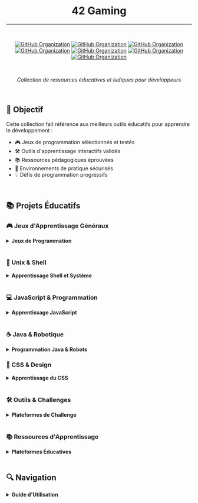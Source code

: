 <div align="center">

# 42 Gaming
---
<br>

[![GitHub Organization](https://img.shields.io/badge/GitHub-42_Academy-purple?logo=github&logoColor=white)](https://github.com/42-academy/.github/blob/main/profile/README.md)
[![GitHub Organization](https://img.shields.io/badge/GitHub-CyberOpsHub-181717?logo=github)](https://github.com/CyberOpsHub)
[![GitHub Organization](https://img.shields.io/badge/GitHub-SmartBot_Guild-181717?logo=github)](https://github.com/SmartBot-Guild)
[![GitHub Organization](https://img.shields.io/badge/GitHub-dev_forks_collection-181717?logo=github)](https://github.com/dev-forks-collection)
[![GitHub Organization](https://img.shields.io/badge/GitHub-42_Career_Hub-181717?logo=github)](https://github.com/42-Career-Hub)
[![GitHub Organization](https://img.shields.io/badge/GitHub-42_Wiki-181717?logo=github)](https://github.com/42-Wiki)
[![GitHub Organization](https://img.shields.io/badge/GitHub-42_Survival_Guide-181717?logo=github)](https://github.com/42-Survival-Guide)

<br>

*Collection de ressources éducatives et ludiques pour développeurs*

</div>
<br>

## 🎯 Objectif

Cette collection fait référence aux meilleurs outils éducatifs pour apprendre le développement :
- 🎮 Jeux de programmation sélectionnés et testés
- 🛠️ Outils d'apprentissage interactifs validés
- 📚 Ressources pédagogiques éprouvées
- 🔧 Environnements de pratique sécurisés
- 💡 Défis de programmation progressifs

<br>

## 📚 Projets Éducatifs

### 🎮 Jeux d'Apprentissage Généraux
<details>
<summary><strong>Jeux de Programmation</strong></summary>

- [**CodeCombat**](https://github.com/codecombat/codecombat)
  - 🎮 [Jouer en ligne](https://codecombat.com/)
  - 📚 [Documentation](https://codecombat.com/docs)
  - 🌍 [Pour les écoles](https://codecombat.com/schools)
  - 🛠️ Technologies : Python, JavaScript, C++
  - ⭐ 7.4k+ stars sur GitHub
  - 👥 [Forum communautaire](https://discourse.codecombat.com/)
  - 📖 [Guide des niveaux](https://codecombat.com/play)

- [**Bitburner**](https://github.com/danielyxie/bitburner)
  - 🎮 [Jouer en ligne](https://danielyxie.github.io/bitburner/)
  - 📖 [Documentation](https://bitburner.readthedocs.io)
  - 💻 [Tutoriels](https://bitburner.readthedocs.io/en/latest/guidesandtips/gameplay_tips.html)
  - 🛠️ Technologies : JavaScript, Node.js
  - ⭐ 6.5k+ stars
  - 🔄 Version actuelle : v2.3.0
  - 📱 [Extension Steam](https://store.steampowered.com/app/1812820/Bitburner/)

- [**CheckiO**](https://github.com/CheckiO)
  - 🌐 [Python Edition](https://py.checkio.org/)
  - 🌐 [JavaScript Edition](https://js.checkio.org/)
  - 📚 Défis de code en Python et JavaScript
  - 🎮 Interface de jeu unique
  - 👥 Revue de code par la communauté
  - 🎯 Progression par île thématique
  - 💡 Solutions commentées
</details>
<br>

### 🐧 Unix & Shell
<details>
<summary><strong>Apprentissage Shell et Système</strong></summary>

- [**GameShell**](https://github.com/phyver/GameShell)
  - 🐚 [Documentation FR](https://github.com/phyver/GameShell/blob/master/docs/fr/README.md)
  - 🌍 [Documentation EN](https://github.com/phyver/GameShell/blob/master/docs/en/README.md)
  - 📥 Installation : `curl -fsSL https://git.io/gameshell | bash`
  - 📚 [Wiki](https://github.com/phyver/GameShell/wiki)
  - 🎯 40+ missions
  - 💡 [Solutions](https://github.com/phyver/GameShell/tree/master/solutions)
  - 🔧 [Scripts utiles](https://github.com/phyver/GameShell/tree/master/utils)

- [**OverTheWire Games**](https://github.com/OverTheWire/OverTheWire-website)
  - 🌐 [Site officiel](https://overthewire.org/wargames/)
  - 📚 Wargames disponibles :
    - [Bandit](https://overthewire.org/wargames/bandit/) - Débutant
    - [Natas](https://overthewire.org/wargames/natas/) - Web Security
    - [Leviathan](https://overthewire.org/wargames/leviathan/) - Unix
    - [Krypton](https://overthewire.org/wargames/krypton/) - Cryptographie
  - 💭 [IRC](https://overthewire.org/information/irc.html)
  - 📖 [Wiki](https://github.com/OverTheWire/OverTheWire-website/wiki)
  - 🔐 [Challenges SSH](https://overthewire.org/information/connect.html)
</details>
<br>

### 💻 JavaScript & Programmation
<details>
<summary><strong>Apprentissage JavaScript</strong></summary>

- [**Screeps**](https://github.com/screeps/screeps)
  - 🌐 [Jouer en ligne](https://screeps.com/)
  - 📚 [Documentation](https://docs.screeps.com/)
  - 💻 [API Reference](https://docs.screeps.com/api/)
  - 🔧 [Outils recommandés](https://docs.screeps.com/third-party.html)
  - 👥 [Forum](https://screeps.com/forum/)
  - 📦 [NPM Package](https://www.npmjs.com/package/screeps)
  - 🎮 [Steam](https://store.steampowered.com/app/464350/Screeps/)

- [**Untrusted**](https://github.com/AlexNisnevich/untrusted)
  - 🎮 [Jouer en ligne](https://alexnisnevich.github.io/untrusted/)
  - 📖 Meta-JavaScript adventure game
  - 💻 Modifier le code source pour gagner
  - 🌟 Expérience unique d'apprentissage
  - 🎯 21 niveaux progressifs
  - 📚 [Documentation](https://github.com/AlexNisnevich/untrusted/wiki)
  - ⭐ 4.4k+ stars sur GitHub
</details>
<br>

### ☕ Java & Robotique
<details>
<summary><strong>Programmation Java & Robots</strong></summary>

- [**Robocode**](https://github.com/robo-code/robocode)
  - 🤖 [Télécharger](https://robocode.sourceforge.io/)
  - 📚 [Wiki](https://robowiki.net/)
  - 💻 Programmation de robots en Java
  - 🎮 Batailles de robots programmables
  - 🏆 [Compétitions](https://robowiki.net/wiki/Competitions)
  - 📖 [Tutoriels](https://robowiki.net/wiki/Tutorials)
  - 🌟 Idéal pour apprendre Java
</details>

### 🎨 CSS & Design
<details>
<summary><strong>Apprentissage du CSS</strong></summary>

- [**Flexbox Froggy**](https://github.com/thomaspark/flexboxfroggy)
  - 🐸 [Jouer en ligne](https://flexboxfroggy.com/)
  - 📚 Apprendre CSS Flexbox
  - 🌍 24 langues disponibles
  - 🎯 24 niveaux progressifs
  - 💡 Approche visuelle intuitive
  - ⭐ 5.8k+ stars sur GitHub
  - 🎮 Interface ludique

- [**CSS Grid Garden**](https://github.com/thomaspark/gridgarden)
  - 🌐 [Jouer en ligne](https://cssgridgarden.com/)
  - 📚 Apprendre CSS Grid
  - 🎮 28 niveaux de jardinage
  - 🌍 Support multilingue
  - 💻 Exercices pratiques
  - 📖 [Documentation](https://github.com/thomaspark/gridgarden/blob/master/README.md)
  - 🎯 Excellent pour les débutants

- [**CSSBattle**](https://cssbattle.dev/)
  - 🎯 [Défis quotidiens](https://cssbattle.dev/daily)
  - 🏆 [Classement](https://cssbattle.dev/leaderboard)
  - 📚 [Apprentissage CSS](https://cssbattle.dev/learn)
  - 🎮 Gamification du CSS
  - 👥 Communauté active
  - 💡 Solutions créatives
  - 🌟 Interface intuitive
</details>
<br>

### 🛠️ Outils & Challenges
<details>
<summary><strong>Plateformes de Challenge</strong></summary>

- [**CodinGame**](https://www.codingame.com/)
  - 🎮 [Clash of Code](https://www.codingame.com/multiplayer/clashofcode)
  - 🤖 [Bot Programming](https://www.codingame.com/multiplayer/bot-programming)
  - 📚 [Puzzles](https://www.codingame.com/training)
  - 🏢 [Pour entreprises](https://www.codingame.com/work/solutions/coding-game/)
  - 🎯 [Compétitions](https://www.codingame.com/contests/)
  - 💼 [Offres d'emploi](https://www.codingame.com/work/job-offers/)
  - 👥 [Forum](https://www.codingame.com/forum/t/welcome-to-codingame/1894)

- [**exercism**](https://github.com/exercism/exercism)
  - 🌐 [Site Web](https://exercism.org/)
  - 📚 [Tracks disponibles](https://exercism.org/tracks)
  - 💻 [CLI](https://github.com/exercism/cli)
  - 👥 [Mentorat](https://exercism.org/mentoring)
  - 🎯 [Exercices](https://github.com/exercism/problem-specifications)
  - 📖 [Documentation](https://exercism.org/docs)
  - 🤝 [Contribuer](https://exercism.org/contributing)

- [**Project Euler**](https://projecteuler.net/)
  - 🧮 [Archives](https://projecteuler.net/archives)
  - 📊 [Statistiques](https://projecteuler.net/statistics)
  - 👥 [Forum](https://projecteuler.net/forum)
  - 📚 [Problèmes récents](https://projecteuler.net/recent)
  - 🏆 [Niveaux](https://projecteuler.net/levels)
  - 💡 [À propos](https://projecteuler.net/about)
  - 📖 [FAQ](https://projecteuler.net/faq)
</details>
<br>

### 📚 Ressources d'Apprentissage
<details>
<summary><strong>Plateformes Éducatives</strong></summary>

- [**Learn Git Branching**](https://github.com/pcottle/learnGitBranching)
  - 🌐 [Version en ligne](https://learngitbranching.js.org/)
  - 📚 [Solutions](https://github.com/pcottle/learnGitBranching/wiki/Solutions)
  - 🌍 [Traductions](https://github.com/pcottle/learnGitBranching/blob/main/src/levels/index.js)
  - ⭐ 20k+ stars
  - 🎯 69 niveaux
  - 💡 [Guide](https://github.com/pcottle/learnGitBranching/wiki/Guide)
  - 🔧 [Contribuer](https://github.com/pcottle/learnGitBranching/blob/main/CONTRIBUTING.md)

- [**TwilioQuest**](https://github.com/TwilioQuest/twilioquest)
  - 🎮 [Télécharger](https://www.twilio.com/quest/download)
  - 📖 [Guide de démarrage](https://www.twilio.com/quest/learn)
  - 🛠️ Technologies : JavaScript, Python, APIs
  - 🌟 Gratuit et open-source
  - 📱 Multi-plateforme
  - 🎨 [Extensions](https://www.twilio.com/quest/extensions)
  - 👥 [Communauté Discord](https://discord.gg/twilioquest)

- [**Codecademy**](https://www.codecademy.com/)
  - 💻 [Catalogue de cours](https://www.codecademy.com/catalog)
  - 🛣️ [Parcours d'apprentissage](https://www.codecademy.com/paths)
  - 🎯 [Projets guidés](https://www.codecademy.com/projects)
  - 👥 [Forum](https://discuss.codecademy.com/)
  - 📱 [Applications](https://www.codecademy.com/mobile)
  - 💼 [Pro](https://www.codecademy.com/pro)
  - 🏢 [Pour entreprises](https://www.codecademy.com/business)
</details>
<br>

## 🔍 Navigation
<details>
<summary><strong>Guide d'Utilisation</strong></summary>

1. **Par Niveau**
   - 🌱 Débutant : [GameShell](https://github.com/phyver/GameShell), [Flexbox Froggy](https://flexboxfroggy.com/)
   - 🔄 Intermédiaire : [CodeCombat](https://codecombat.com/), [Bitburner](https://danielyxie.github.io/bitburner/)
   - 🚀 Avancé : [Project Euler](https://projecteuler.net/), [Screeps](https://screeps.com/)

2. **Par Technologie**
   - 🐚 Shell : [GameShell](https://github.com/phyver/GameShell), [OverTheWire](https://overthewire.org/)
   - 💻 JavaScript : [Screeps](https://screeps.com/), [Untrusted](https://alexnisnevich.github.io
